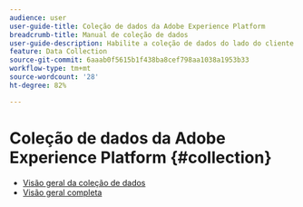 ```yaml
---
audience: user
user-guide-title: Coleção de dados da Adobe Experience Platform
breadcrumb-title: Manual de coleção de dados
user-guide-description: Habilite a coleção de dados do lado do cliente para a Rede de borda da Adobe Experience Platform.
feature: Data Collection
source-git-commit: 6aaab0f5615b1f438ba8cef798aa1038a1953b33
workflow-type: tm+mt
source-wordcount: '28'
ht-degree: 82%

---
```



# Coleção de dados da Adobe Experience Platform {#collection}

- [Visão geral da coleção de dados](./home.md)
- [Visão geral completa](./e2e.md)
